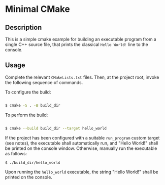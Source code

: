 # Minimal CMake

## Description

This is a simple cmake example for building an executable program from a single C++ source file, that prints the classical `Hello World!` line to the console.

## Usage

Complete the relevant `CMakeLists.txt` files. Then, at the project root, invoke the following sequence of commands.

To configure the build:

``` sh

$ cmake -S . -B build_dir

```

To perform the build:

``` sh

$ cmake --build build_dir --target hello_world

```

If the project has been configured with a suitable `run_program` custom target (see notes), the executable shall automatically run, and "Hello World!" shall be printed on the console window. Otherwise, manually run the executable as follows:

``` sh
$ ./build_dir/hello_world
```

Upon running the `hello_world` executable, the string "Hello World!" shall be printed on the console.

